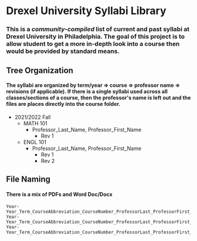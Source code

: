 # Drexel University Syllabi Library
### This is a ***community-compiled*** list of current and past syllabi at Drexel University in Philadelphia. The goal of this project is to allow student to get a more in-depth look into a course then would be provided by standard means.



## Tree Organization
#### The syllabi are organized by term/year => course => professor name => revisions (if applicable). If there is a single syllabi used across all classes/sections of a course, then the professor's name is left out and the files are places directly into the course folder.
- 2021/2022 Fall
  - MATH 101
    - Professor_Last_Name, Professor_First_Name
      - Rev 1
  - ENGL 101
    - Professor_Last_Name, Professor_First_Name
      - Rev 1
      - Rev 2
  <!---
  - ENGL 231
    - Professor
      - Rev 1
  --->

## File Naming
#### There is a mix of PDFs and Word Doc/Docx
    Year-Year_Term_CourseAbbreviation_CourseNumber_ProfessorLast_ProfessorFirst_Rev_##.pdf
    Year-Year_Term_CourseAbbreviation_CourseNumber_ProfessorLast_ProfessorFirst_Rev_##.doc
    Year-Year_Term_CourseAbbreviation_CourseNumber_ProfessorLast_ProfessorFirst_Rev_##.docx
